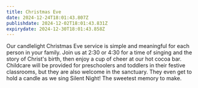```yaml
---
title: Christmas Eve
date: 2024-12-24T18:01:43.807Z
publishdate: 2024-12-02T18:01:43.831Z
expirydate: 2024-12-30T18:01:43.858Z
---
```

O﻿ur candlelight Christmas Eve service is simple and meaningful for each person in your family. Join us at 2:30 or 4:30 for a time of singing and the story of Christ's birth, then enjoy a cup of cheer at our hot cocoa bar. Childcare will be provided for preschoolers and toddlers in their festive classrooms, but they are also welcome in the sanctuary. They even get to hold a candle as we sing Silent Night! The sweetest memory to make.